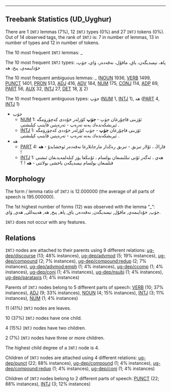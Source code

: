 

--------------------------------------------------------------------------------

## Treebank Statistics (UD_Uyghur)

There are 1 `INTJ` lemmas (7%), 12 `INTJ` types (0%) and 27 `INTJ` tokens (0%).
Out of 14 observed tags, the rank of `INTJ` is: 7 in number of lemmas, 13 in number of types and 12 in number of tokens.

The 10 most frequent `INTJ` lemmas: _

The 10 most frequent `INTJ` types:  پاھ، نېمىدېگەن، ياق، ماقۇل، نەقەدەر، ۋاي، جۈپ، خۇدايىمەي، پىخ، ھە

The 10 most frequent ambiguous lemmas: _ ([NOUN]() 1936, [VERB]() 1499, [PUNCT]() 1401, [PRON]() 513, [ADJ]() 416, [ADV]() 184, [NUM]() 175, [CONJ]() 114, [ADP]() 69, [PART]() 56, [AUX]() 32, [INTJ]() 27, [DET]() 18, [X]() 2)

The 10 most frequent ambiguous types:  جۈپ ([NUM]() 1, [INTJ]() 1), ھە ([PART]() 4, [INTJ]() 1)


* جۈپ
  * [NUM]() 1: ئۆزىنى قاچۇرغان جۈپ - <b>جۈپ</b> كۆزلەر خۇددى كەچۈرۈمگە ئېرىشكەندەك يەنە تەرەپ - تەرەپتىن قايتىپ كېلىشتى .
  * [INTJ]() 1: ئۆزىنى قاچۇرغان <b>جۈپ</b> - جۈپ كۆزلەر خۇددى كەچۈرۈمگە ئېرىشكەندەك يەنە تەرەپ - تەرەپتىن قايتىپ كېلىشتى .
* ھە
  * [PART]() 4: قاراڭ ، ئۇلار تىزىق - تىزىق رەڭدار مارجانلارغا نەقەدەر ئوخشايدۇ - <b>ھە</b> !
  * [INTJ]() 1: ھەي ، ئەگەر ئۇنى تىللىمىغان بولسام ، ئۇنىڭغا يۈز كىلەلمەيدىغان ئىشنى قىلمىغان بولسام نېمىدېگەن ياخشى بولاتتى - <b>ھە</b> ! ؟

## Morphology

The form / lemma ratio of `INTJ` is 12.000000 (the average of all parts of speech is 195.000000).

The 1st highest number of forms (12) was observed with the lemma “_”: جۈپ, خۇدايىمەي, ماقۇل, نېمىدېگەن, نەقەدەر, ياق, پاھ, پىخ, ھە, ھەببەللى, ھەي, ۋاي.

`INTJ` does not occur with any features.


## Relations

`INTJ` nodes are attached to their parents using 9 different relations: [ug-dep/discourse]() (13; 48% instances), [ug-dep/advmod]() (5; 19% instances), [ug-dep/compound]() (2; 7% instances), [ug-dep/compound:redup]() (2; 7% instances), [ug-dep/advmod:emph]() (1; 4% instances), [ug-dep/ccomp]() (1; 4% instances), [ug-dep/conj]() (1; 4% instances), [ug-dep/nsubj]() (1; 4% instances), [ug-dep/parataxis]() (1; 4% instances)

Parents of `INTJ` nodes belong to 5 different parts of speech: [VERB]() (10; 37% instances), [ADJ]() (9; 33% instances), [NOUN]() (4; 15% instances), [INTJ]() (3; 11% instances), [NUM]() (1; 4% instances)

11 (41%) `INTJ` nodes are leaves.

10 (37%) `INTJ` nodes have one child.

4 (15%) `INTJ` nodes have two children.

2 (7%) `INTJ` nodes have three or more children.

The highest child degree of a `INTJ` node is 4.

Children of `INTJ` nodes are attached using 4 different relations: [ug-dep/punct]() (22; 88% instances), [ug-dep/compound]() (1; 4% instances), [ug-dep/compound:redup]() (1; 4% instances), [ug-dep/conj]() (1; 4% instances)

Children of `INTJ` nodes belong to 2 different parts of speech: [PUNCT]() (22; 88% instances), [INTJ]() (3; 12% instances)

